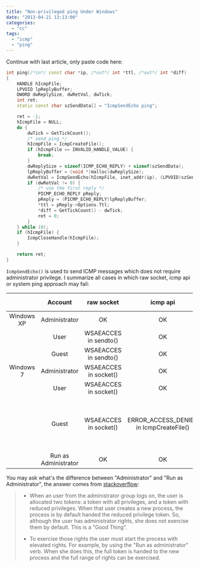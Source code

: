 ```yaml
---
title: "Non-privileged ping Under Windows"
date: "2013-04-21 13:13:00"
categories: 
  - "cc"
tags: 
  - "icmp"
  - "ping"
---
```


Continue with last article, only paste code here:

```cpp
int ping(/*in*/ const char *ip, /*out*/ int *ttl, /*out*/ int *diff)
{
    HANDLE hIcmpFile;
    LPVOID lpReplyBuffer;
    DWORD dwReplySize, dwRetVal, dwTick;
    int ret;
    static const char szSendData[] = "IcmpSendEcho ping";

    ret = -1;
    hIcmpFile = NULL;
    do {
        dwTick = GetTickCount();
        /* send ping */
        hIcmpFile = IcmpCreateFile();
        if (hIcmpFile == INVALID_HANDLE_VALUE) {
            break;
        }
        dwReplySize = sizeof(ICMP_ECHO_REPLY) + sizeof(szSendData);
        lpReplyBuffer = (void *)malloc(dwReplySize);
        dwRetVal = IcmpSendEcho(hIcmpFile, inet_addr(ip), (LPVOID)szSendData, sizeof(szSendData), NULL, lpReplyBuffer, dwReplySize, 5000);
        if (dwRetVal != 0) {
            /* use the first reply */
            PICMP_ECHO_REPLY pReply;
            pReply = (PICMP_ECHO_REPLY)lpReplyBuffer;
            *ttl = pReply->Options.Ttl;
            *diff = GetTickCount() - dwTick;
            ret = 0;
        }
    } while (0);
    if (hIcmpFile) {
        IcmpCloseHandle(hIcmpFile);
    }

    return ret;
}
```

`IcmpSendEcho()` is used to send ICMP messages which does not require administrator privilege. I summarize all cases in which raw socket, icmp api or system ping approach may fail:

|            |       Account        |      raw socket       |                icmp api                 |                  system ping                  |
| :--------: | :------------------: | :-------------------: | :-------------------------------------: | :-------------------------------------------: |
| Windows XP |    Administrator     |          OK           |                   OK                    |                      OK                       |
|            |         User         | WSAEACCES in sendto() |                   OK                    |                      OK                       |
|            |        Guest         | WSAEACCES in sendto() |                   OK                    |                      OK                       |
| Windows 7  |    Administrator     | WSAEACCES in socket() |                   OK                    |                      OK                       |
|            |         User         | WSAEACCES in socket() |                   OK                    |                      OK                       |
|            |        Guest         | WSAEACCES in socket() | ERROR_ACCESS_DENIED in IcmpCreateFile() | Unable to contact IP driver. General failure. |
|            | Run as Administrator |          OK           |                   OK                    |                      OK                       |

You may ask what's the difference between "Administrator" and "Run as Administrator", the answer comes from [stackoverflow](http://stackoverflow.com/questions/13711425/run-as-administrator-vs-administrator-group):

> - When an user from the administrator group logs on, the user is allocated two tokens: a token with all privileges, and a token with reduced privileges. When that user creates a new process, the process is by default handed the reduced privilege token. So, although the user has administrator rights, she does not exercise them by default. This is a "Good Thing".
> 
> - To exercise those rights the user must start the process with elevated rights. For example, by using the "Run as administrator" verb. When she does this, the full token is handed to the new process and the full range of rights can be exercised.
